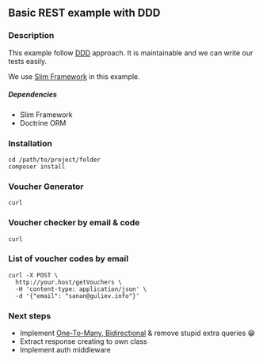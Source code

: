 ## Basic REST example with DDD

### Description
This example follow [DDD](https://en.wikipedia.org/wiki/Domain-driven_design) approach. It is maintainable and we can write our tests easily.

We use [Slim Framework](https://www.slimframework.com/) in this example.

##### Dependencies
* Slim Framework
* Doctrine ORM

### Installation
```
cd /path/to/project/folder
composer install
```

### Voucher Generator
```
curl 
```

### Voucher checker by email & code
```
curl 
```

### List of voucher codes by email
```
curl -X POST \
  http://your.host/getVouchers \
  -H 'content-type: application/json' \
  -d '{"email": "sanan@guliev.info"}'
```


### Next steps

* Implement [One-To-Many, Bidirectional](http://docs.doctrine-project.org/projects/doctrine-orm/en/latest/reference/association-mapping.html#one-to-many-bidirectional) & remove stupid extra queries :grin:
* Extract response creating to own class
* Implement auth middleware